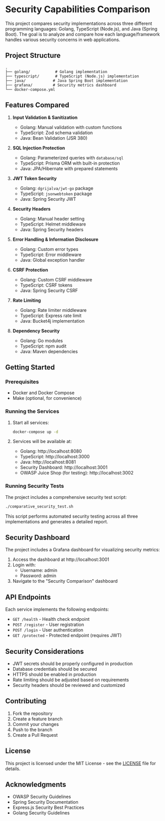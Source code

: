 # Security Capabilities Comparison

This project compares security implementations across three different programming languages: Golang, TypeScript (Node.js), and Java (Spring Boot). The goal is to analyze and compare how each language/framework handles various security concerns in web applications.

## Project Structure

```
.
├── golang/           # Golang implementation
├── typescript/       # TypeScript (Node.js) implementation
├── java/            # Java Spring Boot implementation
├── grafana/         # Security metrics dashboard
└── docker-compose.yml
```

## Features Compared

1. **Input Validation & Sanitization**
   - Golang: Manual validation with custom functions
   - TypeScript: Zod schema validation
   - Java: Bean Validation (JSR 380)

2. **SQL Injection Protection**
   - Golang: Parameterized queries with `database/sql`
   - TypeScript: Prisma ORM with built-in protection
   - Java: JPA/Hibernate with prepared statements

3. **JWT Token Security**
   - Golang: `dgrijalva/jwt-go` package
   - TypeScript: `jsonwebtoken` package
   - Java: Spring Security JWT

4. **Security Headers**
   - Golang: Manual header setting
   - TypeScript: Helmet middleware
   - Java: Spring Security headers

5. **Error Handling & Information Disclosure**
   - Golang: Custom error types
   - TypeScript: Error middleware
   - Java: Global exception handler

6. **CSRF Protection**
   - Golang: Custom CSRF middleware
   - TypeScript: CSRF tokens
   - Java: Spring Security CSRF

7. **Rate Limiting**
   - Golang: Rate limiter middleware
   - TypeScript: Express rate limit
   - Java: Bucket4j implementation

8. **Dependency Security**
   - Golang: Go modules
   - TypeScript: npm audit
   - Java: Maven dependencies

## Getting Started

### Prerequisites

- Docker and Docker Compose
- Make (optional, for convenience)

### Running the Services

1. Start all services:
   ```bash
   docker-compose up -d
   ```

2. Services will be available at:
   - Golang: http://localhost:8080
   - TypeScript: http://localhost:3000
   - Java: http://localhost:8081
   - Security Dashboard: http://localhost:3001
   - OWASP Juice Shop (for testing): http://localhost:3002

### Running Security Tests

The project includes a comprehensive security test script:

```bash
./comparative_security_test.sh
```

This script performs automated security testing across all three implementations and generates a detailed report.

## Security Dashboard

The project includes a Grafana dashboard for visualizing security metrics:

1. Access the dashboard at http://localhost:3001
2. Login with:
   - Username: admin
   - Password: admin
3. Navigate to the "Security Comparison" dashboard

## API Endpoints

Each service implements the following endpoints:

- `GET /health` - Health check endpoint
- `POST /register` - User registration
- `POST /login` - User authentication
- `GET /protected` - Protected endpoint (requires JWT)

## Security Considerations

- JWT secrets should be properly configured in production
- Database credentials should be secured
- HTTPS should be enabled in production
- Rate limiting should be adjusted based on requirements
- Security headers should be reviewed and customized

## Contributing

1. Fork the repository
2. Create a feature branch
3. Commit your changes
4. Push to the branch
5. Create a Pull Request

## License

This project is licensed under the MIT License - see the [LICENSE](LICENSE) file for details.

## Acknowledgments

- OWASP Security Guidelines
- Spring Security Documentation
- Express.js Security Best Practices
- Golang Security Guidelines 